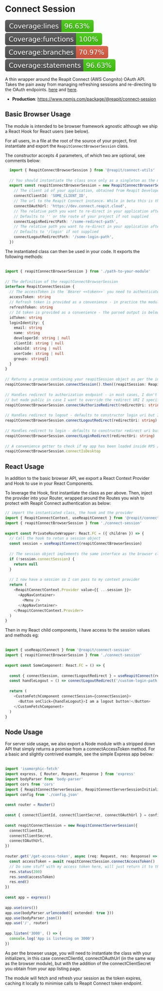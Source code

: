 # Connect Session

![lines](./src/tests/badges/badge-lines.svg) ![functions](./src/tests/badges/badge-functions.svg) ![branches](./src/tests/badges/badge-branches.svg) ![statements](./src/tests/badges/badge-statements.svg)

A thin wrapper around the Reapit Connect (AWS Congnito) OAuth API. Takes the pain away from managing refreshing sessions and re-directing to the OAuth endpoints. [here](https://foundations-documentation.reapit.cloud/api/web#connect-session) and [here](https://foundations-documentation.reapit.cloud/open-source/packages#connect-session).

- **Production**: https://www.npmjs.com/package/@reapit/connect-session

## Basic Browser Usage

The module is intended to be browser framework agnostic although we ship a React Hook for React users (see below).

For all users, in a file at the root of the source of your project, first instantiate and export the `ReapitConnectBrowserSession` class.

The constructor accepts 4 parameters, of which two are optional, see comments below:

```ts
  import { ReapitConnectBrowserSession } from '@reapit/connect-utils'

  // You should instantiate the class once only as a singleton as the module manages it's own state
  export const reapitConnectBrowserSession = new ReapitConnectBrowserSession({
    // The client id of your application, obtained from Reapit Developer Portal
    connectClientId: 'SOME_CLIENT_ID',
    // The url to the Reapit Connect instance. While in beta this is the below URL but will need to be context aware in full prod/
    connectOAuthUrl: 'https://dev.connect.reapit.cloud',
    // The relative path you want to re-direct in your application after a successful login. You will have supplied this when you registered your app.
    // Defaults to '' or the route of your project if not supplied
    connectLoginRedirectPath: '/some-redirect-path',
    // The relative path you want to re-direct in your application after a successful logout. You will have supplied this when you registered your app.
    // Defaults to '/login' if not supplied
    connectLogoutRedirectPath: '/some-login-path',
  })
```

The instantiated class can then be used in your code. It exports the following methods:

```ts

import { reapitConnectBrowserSession } from './path-to-your-module'

// The definition of the reapitConnectBrowserSession
interface ReapitConnectSession {
  // The accessToken is the `Bearer <<token>>` you need to authenticate against the platform API.
  accessToken: string
  // Refresh token is provided as a convenience - in practice the module handle's refreshing and caching of your session out the box
  refreshToken: string
  // Id token is provided as a convenience - the parsed output is below in the loginIdentity object below
  idToken: string
  loginIdentity: {
    email: string
    name: string
    developerId: string | null
    clientId: string | null
    adminId: string | null
    userCode: string | null
    groups: string[]
  }
}

// Returns a promise containing your reapitSession object as per the interface above
reapitConnectBrowserSession.connectSession().then((reapitSession: ReapitConnectSession) => reapitSession)

// Handles redirect to authorization endpoint - in most cases, I don't need to call in my app as handled by the module
// but made public in case I want to override the redirect URI I specified in the constructor
reapitConnectBrowserSession.connectAuthorizeRedirect(redirectUri: string)

// Handles redirect to logout - defaults to constructor login uri but I can override if I like.
reapitConnectBrowserSession.connectLogoutRedirect(redirectUri: string)

// Handles redirect to login - defaults to constructor redirect uri but I can override if I like.
reapitConnectBrowserSession.connectLoginRedirect(redirectUri: string)

// A convenience getter to check if my app has been loaded inside RPS / Desktop / Agency Cloud
reapitConnectBrowserSession.connectIsDesktop
```

## React Usage

In addition to the basic browser API, we export a React Context Provider and Hook to use in your React Components.

To leverage the Hook, first instantiate the class as per above. Then, inject the provider into your Router, wrapped around the Routes you wish to protect with Reapit Connect authentication as below: 

```ts 
// import the instantiated class, the hook and the provider
import { ReapitConnectContext, useReapitConnect } from '@reapit/connect-session'
import { reapitConnectBrowserSession } from './connect-session'

export const PrivateRouteWrapper: React.FC = ({ children }) => {
  // Call the hook to retun a session object
  const session = useReapitConnect(reapitConnectBrowserSession)

  // The session object implements the same interface as the browser class with the exception that the connectSession promise is handled wrapped in a useEffect hook and so is just an objecy or null. Here I return null from the component while I am fetching a session
  if (!session.connectSession) {
    return null
  }

  // I now have a session so I can pass to my context provider
  return (
    <ReapitConnectContext.Provider value={{ ...session }}>
      <AppNavContainer>
        <Menu />
      </AppNavContainer>
    </ReapitConnectContext.Provider>
  )
}

```

Then in my React child components, I have access to the session values and methods eg:

```ts

import { useReapitConnect } from '@reapit/connect-session'
import { reapitConnectBrowserSession } from './connect-session'

export const SomeComponent: React.FC = () => {

  const { connectSession, connectLogoutRedirect } = useReapitConnect(reapitConnectBrowserSession)
  const handleLogout = () => connectLogoutRedirect('/custom-login-path') // Optional path param

  return (
    <CustomFetchComponent connectSession={connectSession}>
      <Button onClick={handleLogout}>I am a logout button!</Button>
    </CustomFetchComponent>
  )
}

```

## Node Usage

For server side usage, we also export a Node module with a stripped down API that simply returns a promise from a connectAccessToken method. For a basic and slightly contrived example, see the simple Express app below:

```ts

import 'isomorphic-fetch'
import express, { Router, Request, Response } from 'express'
import bodyParser from 'body-parser'
import cors from 'cors'
import { ReapitConnectServerSession, ReapitConnectServerSessionInitializers } from '@reapit/connect-session'
import config from './config.json'

const router = Router()

const { connectClientId, connectClientSecret, connectOAuthUrl } = config as ReapitConnectServerSessionInitializers

const reapitConnectSession = new ReapitConnectServerSession({
  connectClientId,
  connectClientSecret,
  connectOAuthUrl,
})

router.get('/get-access-token', async (req: Request, res: Response) => {
  const accessToken = await reapitConnectSession.connectAccessToken()
  // Do some stuff with my access token here, will just return it to the user as an example
  res.status(200)
  res.send(accessToken)
  res.end()
})

const app = express()

app.use(cors())
app.use(bodyParser.urlencoded({ extended: true }))
app.use(bodyParser.json())
app.use('/', router)

app.listen('3000', () => {
  console.log('App is listening on 3000')
})


```

As per the browser usage, you will need to instantiate the class with your initializers, in this case connectClientId, connectOAuthUrl (in the same way as the browser module), but with the addition of the connectClientSecret you obtain from your app listing page.

The module will fetch and refresh your session as the token expires, caching it locally to minimise calls to Reapit Connect token endpoint.
